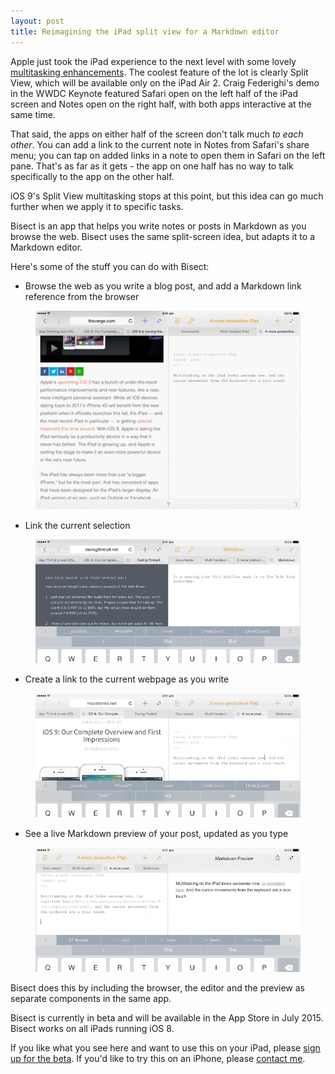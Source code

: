 ```yaml
---
layout: post
title: Reimagining the iPad split view for a Markdown editor
---
```


Apple just took the iPad experience to the next level with some lovely
[multitasking enhancements][ipad_multi]. The coolest feature of the lot
is clearly Split View, which will be available only on the iPad Air 2\.
Craig Federighi's demo in the WWDC Keynote featured Safari open on the
left half of the iPad screen and Notes open on the right half, with both
apps interactive at the same time.

That said, the apps on either half of the screen don't talk much _to
each other_. You can add a link to the current note in Notes from
Safari's share menu; you can tap on added links in a note to open them
in Safari on the left pane. That's as far as it gets - the app on
one half has no way to talk specifically to the app on the other half.

iOS 9's Split View multitasking stops at this point, but this idea can
go much further when we apply it to specific tasks.

Bisect is an app that helps you write notes or posts in Markdown as you
browse the web. Bisect uses the same split-screen idea, but adapts it to
a Markdown editor.

Here's some of the stuff you can do with Bisect:

 * Browse the web as you write a blog post, and add a Markdown link
   reference from the browser

<figure>
    <a href="/blog/images/add_ref.gif" />
    <img src="/blog/images/add_ref.gif" />
    </a>
</figure>

 * Link the current selection

<figure>
    <a href="/blog/images/link_selection.gif" />
    <img src="/blog/images/link_selection.gif" />
    </a>
</figure>

 * Create a link to the current webpage as you write

<figure>
    <a href="/blog/images/insert_current_browser_url.gif" />
    <img src="/blog/images/insert_current_browser_url.gif" />
    </a>
</figure>

 * See a live Markdown preview of your post, updated as you type

<figure>
    <a href="/blog/images/live_preview.gif" />
    <img src="/blog/images/live_preview.gif" />
    </a>
</figure>

Bisect does this by including the browser, the editor and the preview as
separate components in the same app.

Bisect is currently in beta and will be available in the App Store in
July 2015. Bisect works on all iPads running iOS 8.

If you like what you see here and want to use this on your iPad,
please [sign up for the beta]. If you'd like to try this on an iPhone,
please [contact me].

[ipad_multi]: http://www.apple.com/ios/ios9-preview/#ipad
[ipad_multi_fallback]: http://www.macstories.net/stories/initial-thoughts-on-ios-9s-ipad-multitasking-a-deep-transformation/

[sign up for the beta]: http://bisectapp.com/#join-beta
[contact me]: http://roopc.net/about/

